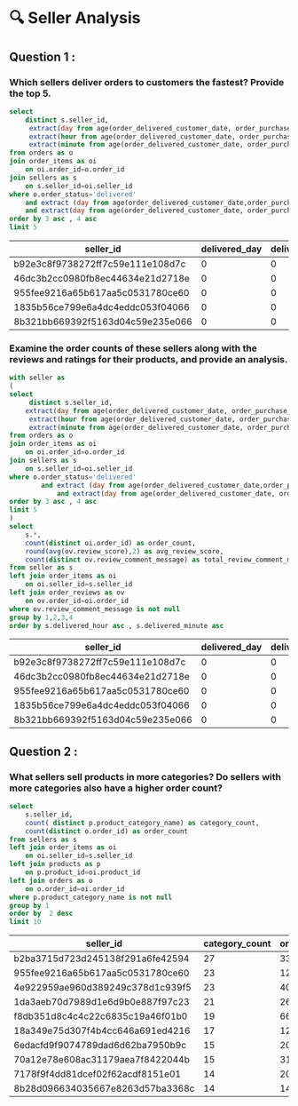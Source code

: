 # 🔍 Seller Analysis 
## Question 1 :
### Which sellers deliver orders to customers the fastest? Provide the top 5.

````sql
select 
	distinct s.seller_id,
	 extract(day from age(order_delivered_customer_date, order_purchase_timestamp)) as delivered_day,
  	 extract(hour from age(order_delivered_customer_date, order_purchase_timestamp)) as delivered_hour,
  	 extract(minute from age(order_delivered_customer_date, order_purchase_timestamp)) as delivered_minute
from orders as o
join order_items as oi 
	on oi.order_id=o.order_id
join sellers as s 
	on s.seller_id=oi.seller_id
where o.order_status='delivered' 
	and extract (day from age(order_delivered_customer_date,order_purchase_timestamp)) is not null 
	and extract(day from age(order_delivered_customer_date, order_purchase_timestamp)) = 0
order by 3 asc , 4 asc
limit 5
````

| seller_id                        | delivered_day | delivered_hour | delivered_minute |
|----------------------------------|---------------|----------------|------------------|
| b92e3c8f9738272ff7c59e111e108d7c | 0             | 0              | 2                |
| 46dc3b2cc0980fb8ec44634e21d2718e | 0             | 0              | 10               |
| 955fee9216a65b617aa5c0531780ce60 | 0             | 0              | 12               |
| 1835b56ce799e6a4dc4eddc053f04066 | 0             | 0              | 15               |
| 8b321bb669392f5163d04c59e235e066 | 0             | 0              | 18               |

### Examine the order counts of these sellers along with the reviews and ratings for their products, and provide an analysis.

````sql
with seller as 
(
select 
     distinct s.seller_id,	
	extract(day from age(order_delivered_customer_date, order_purchase_timestamp)) as delivered_day,
  	 extract(hour from age(order_delivered_customer_date, order_purchase_timestamp)) as delivered_hour,
  	 extract(minute from age(order_delivered_customer_date, order_purchase_timestamp)) as delivered_minute
from orders as o
join order_items as oi 
	on oi.order_id=o.order_id
join sellers as s 
	on s.seller_id=oi.seller_id
where o.order_status='delivered' 
		and extract (day from age(order_delivered_customer_date,order_purchase_timestamp)) is not null 
			and extract(day from age(order_delivered_customer_date, order_purchase_timestamp)) = 0
order by 3 asc , 4 asc
limit 5 
) 
select 
	s.*,
	count(distinct oi.order_id) as order_count,
	round(avg(ov.review_score),2) as avg_review_score,
	count(distinct ov.review_comment_message) as total_review_comment_message
from seller as s
left join order_items as oi
	on oi.seller_id=s.seller_id
left join order_reviews as ov
	on ov.order_id=oi.order_id
where ov.review_comment_message is not null	
group by 1,2,3,4
order by s.delivered_hour asc , s.delivered_minute asc
````

| seller_id                        | delivered_day | delivered_hour | delivered_minute | order_count | avg_review_score | total_review_comment_message |
|----------------------------------|---------------|----------------|------------------|-------------|------------------|------------------------------|
| b92e3c8f9738272ff7c59e111e108d7c | 0             | 0              | 2                | 27          | 3.56             | 27                           |
| 46dc3b2cc0980fb8ec44634e21d2718e | 0             | 0              | 10               | 193         | 3.77             | 190                          |
| 955fee9216a65b617aa5c0531780ce60 | 0             | 0              | 12               | 479         | 3.61             | 468                          |
| 1835b56ce799e6a4dc4eddc053f04066 | 0             | 0              | 15               | 190         | 3.08             | 188                          |
| 8b321bb669392f5163d04c59e235e066 | 0             | 0              | 18               | 395         | 3.58             | 384                          |

## Question 2 :
### What sellers sell products in more categories? Do sellers with more categories also have a higher order count?

````sql
select 
	s.seller_id,
	count( distinct p.product_category_name) as category_count,
	count(distinct o.order_id) as order_count
from sellers as s
left join order_items as oi 
	on oi.seller_id=s.seller_id
left join products as p 
	on p.product_id=oi.product_id
left join orders as o 
	on o.order_id=oi.order_id
where p.product_category_name is not null
group by 1
order by  2 desc
limit 10
````

| seller_id                        | category_count | order_count |
|----------------------------------|----------------|-------------|
| b2ba3715d723d245138f291a6fe42594 | 27             | 337         |
| 955fee9216a65b617aa5c0531780ce60 | 23             | 1287        |
| 4e922959ae960d389249c378d1c939f5 | 23             | 405         |
| 1da3aeb70d7989d1e6d9b0e887f97c23 | 21             | 265         |
| f8db351d8c4c4c22c6835c19a46f01b0 | 19             | 665         |
| 18a349e75d307f4b4cc646a691ed4216 | 17             | 121         |
| 6edacfd9f9074789dad6d62ba7950b9c | 15             | 208         |
| 70a12e78e608ac31179aea7f8422044b | 15             | 315         |
| 7178f9f4dd81dcef02f62acdf8151e01 | 14             | 203         |
| 8b28d096634035667e8263d57ba3368c | 14             | 143         |

